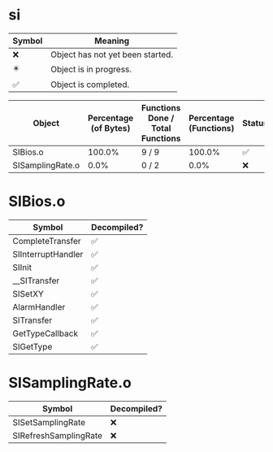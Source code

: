 # si
| Symbol | Meaning 
| ------------- | ------------- 
| :x: | Object has not yet been started. 
| :eight_pointed_black_star: | Object is in progress. 
| :white_check_mark: | Object is completed. 


| Object | Percentage (of Bytes) | Functions Done / Total Functions | Percentage (Functions) | Status 
| ------------- | ------------- | ------------- | ------------- | ------------- 
| SIBios.o | 100.0% | 9 / 9 | 100.0% | :white_check_mark: 
| SISamplingRate.o | 0.0% | 0 / 2 | 0.0% | :x: 


# SIBios.o
| Symbol | Decompiled? |
| ------------- | ------------- |
| CompleteTransfer | :white_check_mark: |
| SIInterruptHandler | :white_check_mark: |
| SIInit | :white_check_mark: |
| __SITransfer | :white_check_mark: |
| SISetXY | :white_check_mark: |
| AlarmHandler | :white_check_mark: |
| SITransfer | :white_check_mark: |
| GetTypeCallback | :white_check_mark: |
| SIGetType | :white_check_mark: |


# SISamplingRate.o
| Symbol | Decompiled? |
| ------------- | ------------- |
| SISetSamplingRate | :x: |
| SIRefreshSamplingRate | :x: |


